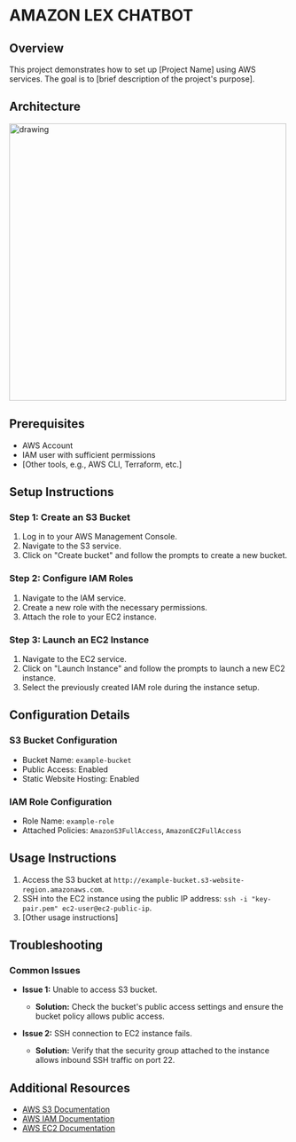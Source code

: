 # AMAZON LEX CHATBOT

## Overview
This project demonstrates how to set up [Project Name] using AWS services. The goal is to [brief description of the project's purpose].

## Architecture
<img src="Architecture%20Diagram.png" alt="drawing" width="500"/>

##  Prerequisites
- AWS Account
- IAM user with sufficient permissions
- [Other tools, e.g., AWS CLI, Terraform, etc.]

## Setup Instructions

### Step 1: Create an S3 Bucket
1. Log in to your AWS Management Console.
2. Navigate to the S3 service.
3. Click on "Create bucket" and follow the prompts to create a new bucket.

### Step 2: Configure IAM Roles
1. Navigate to the IAM service.
2. Create a new role with the necessary permissions.
3. Attach the role to your EC2 instance.

### Step 3: Launch an EC2 Instance
1. Navigate to the EC2 service.
2. Click on "Launch Instance" and follow the prompts to launch a new EC2 instance.
3. Select the previously created IAM role during the instance setup.

## Configuration Details

### S3 Bucket Configuration
- Bucket Name: `example-bucket`
- Public Access: Enabled
- Static Website Hosting: Enabled

### IAM Role Configuration
- Role Name: `example-role`
- Attached Policies: `AmazonS3FullAccess`, `AmazonEC2FullAccess`

## Usage Instructions
1. Access the S3 bucket at `http://example-bucket.s3-website-region.amazonaws.com`.
2. SSH into the EC2 instance using the public IP address: `ssh -i "key-pair.pem" ec2-user@ec2-public-ip`.
3. [Other usage instructions]

## Troubleshooting

### Common Issues
- **Issue 1:** Unable to access S3 bucket.
  - **Solution:** Check the bucket's public access settings and ensure the bucket policy allows public access.

- **Issue 2:** SSH connection to EC2 instance fails.
  - **Solution:** Verify that the security group attached to the instance allows inbound SSH traffic on port 22.

## Additional Resources
- [AWS S3 Documentation](https://docs.aws.amazon.com/s3/)
- [AWS IAM Documentation](https://docs.aws.amazon.com/iam/)
- [AWS EC2 Documentation](https://docs.aws.amazon.com/ec2/)
